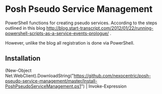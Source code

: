 # Posh Pseudo Service Management

PowerShell functions for creating pseudo services. According to the steps outlined in this blog http://blog.start-transcript.com/2012/01/22/running-powershell-scripts-as-a-service-events-prologue/ .

However, unlike the blog all registration is done via PowerShell.

## Installation

(New-Object Net.WebClient).DownloadString("https://github.com/nexocentric/posh-pseudo-service-management/master/Install-PoshPseudoServiceManagement.ps1") | Invoke-Expression

